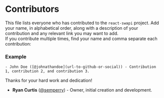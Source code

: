 # Contributors

This file lists everyone who has contributed to the `react-swapi` project. Add your name, in alphabetical order, along with a description of your contribution and any relevant link you may want to add.  
If you contribute multiple times, find your name and comma separate each contribution:

### Example

`- John Doe ([@johnathandoe](url-to-github-or-social)) - Contribution 1, contribution 2, and contribution 3.`

Thanks for your hard work and dedication!

- **Ryan Curtis** ([@semperry](https://github.com/semperry)) - Owner, initial creation and development.
